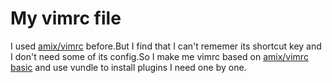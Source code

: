 # My vimrc file
 I used [amix/vimrc](https://github.com/amix/vimrc) before.But I find that I can't
rememer its shortcut key and I don't need some of its config.So I make me vimrc
based on [amix/vimrc basic](https://github.com/amix/vimrc/blob/master/vimrcs/basic.vim) and
use vundle to install plugins I need one by one. 

